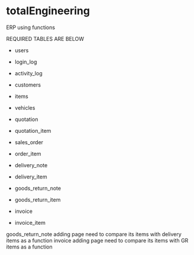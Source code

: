 # totalEngineering
ERP using functions


REQUIRED TABLES ARE BELOW
- users
- login_log
- activity_log

- customers
- items
- vehicles

- quotation
- quotation_item

- sales_order
- order_item

- delivery_note
- delivery_item

- goods_return_note
- goods_return_item

- invoice
- invoice_item


goods_return_note adding page need to compare its items with delivery items as a function
invoice adding page need to compare its items with GR items as a function
